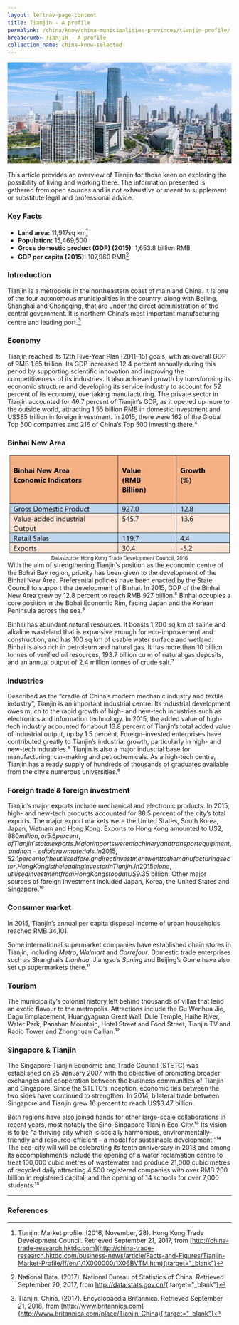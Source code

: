 ```yaml
---
layout: leftnav-page-content
title: Tianjin - A profile
permalink: /china/know/china-municipalities-provinces/tianjin-profile/
breadcrumb: Tianjin - A profile
collection_name: china-know-selected
---
```


<img src="\images\china-selected\tianjin-profile.jpg" alt="tianjin profile banner" style="width:800px;" />

This article provides an overview of Tianjin for those keen on exploring the possibility of living and working there. The information presented is gathered from open sources and is not exhaustive or meant to supplement or substitute legal and professional advice. 

### **Key Facts**

- **Land area:** 11,917sq km[^1]
- **Population:** 15,469,500
- **Gross domestic product (GDP) (2015):** 1,653.8 billion RMB
- **GDP per capita (2015):** 107,960 RMB[^2]



### **Introduction**

Tianjin is a metropolis in the northeastern coast of mainland China. It is one of the four autonomous municipalities in the country, along with Beijing, Shanghai and Chongqing, that are under the direct administration of the central government. It is northern China’s most important manufacturing centre and leading port.[^3]



### **Economy**

Tianjin reached its 12th Five-Year Plan (2011–15) goals, with an overall GDP of RMB 1.65 trillion. Its GDP increased 12.4 percent annually during this period by supporting scientific innovation and improving the competitiveness of its industries. It also achieved growth by transforming its economic structure and developing its service industry to account for 52 percent of its economy, overtaking manufacturing. The private sector in Tianjin accounted for 46.7 percent of Tianjin’s GDP, as it opened up more to the outside world, attracting 1.55 billion RMB in domestic investment and US$85 trillion in foreign investment. In 2015, there were 162 of the Global Top 500 companies and 216 of China’s Top 500 investing there.⁴



### **Binhai New Area**

<div style="width:image width px; font-size:80%; text-align:center;"><img src="\images\china-selected\tianjin-chart-1.jpg" style="width:500px;" />Datasource: Hong Kong Trade Development Council, 2016</div>
With the aim of strengthening Tianjin’s position as the economic centre of the Bohai Bay region, priority has been given to the development of the Binhai New Area. Preferential policies have been enacted by the State Council to support the development of Binhai. In 2015, GDP of the Binhai New Area grew by 12.8 percent to reach RMB 927 billion.⁵ Binhai occupies a core position in the Bohai Economic Rim, facing Japan and the Korean Peninsula across the sea.⁶

Binhai has abundant natural resources. It boasts 1,200 sq km of saline and alkaline wasteland that is expansive enough for eco-improvement and construction, and has 100 sq km of usable water surface and wetland. Binhai is also rich in petroleum and natural gas. It has more than 10 billion tonnes of verified oil resources, 193.7 billion cu m of natural gas deposits, and an annual output of 2.4 million tonnes of crude salt.⁷ 



### **Industries**

Described as the “cradle of China’s modern mechanic industry and textile industry”, Tianjin is an important industrial centre. Its industrial development owes much to the rapid growth of high- and new-tech industries such as electronics and information technology. In 2015, the added value of high-tech industry accounted for about 13.8 percent of Tianjin’s total added value of industrial output, up by 1.5 percent. Foreign-invested enterprises have contributed greatly to Tianjin’s industrial growth, particularly in high- and new-tech industries.⁸ Tianjin is also a major industrial base for manufacturing, car-making and petrochemicals. As a high-tech centre, Tianjin has a ready supply of hundreds of thousands of graduates available from the city’s numerous universities.⁹ 



### **Foreign trade & foreign investment**

Tianjin’s major exports include mechanical and electronic products. In 2015, high- and new-tech products accounted for 38.5 percent of the city’s total exports. The major export markets were the United States, South Korea, Japan, Vietnam and Hong Kong. Exports to Hong Kong amounted to US$2,880 million, or 5.6 percent, of Tianjin’s total exports. Major imports were machinery and transport equipment, and non-edible raw materials. In 2015, 52.1 percent of the utilised foreign direct investment went to the manufacturing sector. Hong Kong is the leading investor in Tianjin. In 2015 alone, utilised investment from Hong Kong stood at US$9.35 billion. Other major sources of foreign investment included Japan, Korea, the United States and Singapore.¹⁰ 



### **Consumer market**

In 2015, Tianjin’s annual per capita disposal income of urban households reached RMB 34,101.

Some international supermarket companies have established chain stores in Tianjin, including *Metro*, *Walmart* and *Carrefour*. Domestic trade enterprises such as Shanghai’s *Lianhua*, Jiangsu’s *Suning* and Beijing’s Gome have also set up supermarkets there.¹¹



### **Tourism**

The municipality’s colonial history left behind thousands of villas that lend an exotic flavour to the metropolis. Attractions include the Gu Wenhua Jie, Dagu Emplacement, Huangyaguan Great Wall, Dule Temple, Haihe River, Water Park, Panshan Mountain, Hotel Street and Food Street, Tianjin TV and Radio Tower and Zhonghuan Cailian.¹² 



### **Singapore & Tianjin**

The Singapore-Tianjin Economic and Trade Council (STETC) was established on 25 January 2007 with the objective of promoting broader exchanges and cooperation between the business communities of Tianjin and Singapore. Since the STETC’s inception, economic ties between the two sides have continued to strengthen. In 2014, bilateral trade between Singapore and Tianjin grew 16 percent to reach US$3.47 billion.

Both regions have also joined hands for other large-scale collaborations in recent years, most notably the Sino-Singapore Tianjin Eco-City.¹³ Its vision is to be “a thriving city which is socially harmonious, environmentally-friendly and resource-efficient – a model for sustainable development.”¹⁴ The eco-city will will be celebrating its tenth anniversary in 2018 and among its accomplishments include the opening of a water reclamation centre to treat 100,000 cubic metres of wastewater and produce 21,000 cubic metres of recycled daily attracting 4,500 registered companies with over RMB 200 billion in registered capital; and the opening of 14 schools for over 7,000 students.¹⁵

---
### **References**
[^1]: Tianjin: Market profile. (2016, November, 28). Hong Kong Trade Development Council. Retrieved September 21, 2017, from [http://china-trade-research.hktdc.com](http://china-trade-research.hktdc.com/business-news/article/Facts-and-Figures/Tianjin-Market-Profile/ff/en/1/1X000000/1X06BVTM.htm){:target="_blank"}

[^2]: National Data. (2017). National Bureau of Statistics of China. Retrieved September 20, 2017, from <http://data.stats.gov.cn/>{:target="_blank"}

[^3]: Tianjin, China. (2017). Encyclopaedia Britannica. Retrieved September 21, 2018, from [http://www.britannica.com](http://www.britannica.com/place/Tianjin-China){:target="_blank"}

[^4]: Tianjin economy continues to grow. (2016, June 13). China Daily. Retrieved September 20, 2017, from [http://www.chinadaily.com.cn](http://www.chinadaily.com.cn/m/tianjin2012/2016-06/13/content_25690996.htm){:target="_blank"}

[^5]: Tianjin: Market profile. (2016, November, 28). Hong Kong Trade Development Council. Retrieved September 21, 2017, from [http://china-trade-research.hktdc.com](http://china-trade-research.hktdc.com/business-news/article/Facts-and-Figures/Tianjin-Market-Profile/ff/en/1/1X000000/1X06BVTM.htm){:target="_blank"}

[^6]: Tianjin Binhai New Area. (2012, March 22). China Daily. Retrieved September 21, 2017, from [http://www.chinadaily.com.cn](http://www.chinadaily.com.cn/m/tianjin2011/2012-03/22/content_15988671.htm){:target="_blank"}

[^7]: Tianjin Binhai New Area. (2012, March 22). China Daily. Retrieved September 21, 2017, from [http://www.chinadaily.com.cn](http://www.chinadaily.com.cn/m/tianjin2011/2012-03/22/content_15988671.htm){:target="_blank"}

[^8]: Tianjin: Market profile. (2016, November, 28). Hong Kong Trade Development Council. Retrieved September 21, 2017, from [http://china-trade-research.hktdc.com](http://china-trade-research.hktdc.com/business-news/article/Facts-and-Figures/Tianjin-Market-Profile/ff/en/1/1X000000/1X06BVTM.htm){:target="_blank"}

[^9]: Tianjin Profile: China’s historic industrial hub. (2015, August 2015). BBC News. Retrieved September 21, 2017, from [http://www.bbc.com](http://www.bbc.com/news/business-33900741){:target="_blank"}

[^10]: Tianjin: Market profile. (2016, November, 28). Hong Kong Trade Development Council. Retrieved September 21, 2017, from [http://china-trade-research.hktdc.com](http://china-trade-research.hktdc.com/business-news/article/Facts-and-Figures/Tianjin-Market-Profile/ff/en/1/1X000000/1X06BVTM.htm){:target="_blank"}

[^11]: Tianjin: Market profile. (2016, November, 28). Hong Kong Trade Development Council. Retrieved September 21, 2017, from [http://china-trade-research.hktdc.com](http://china-trade-research.hktdc.com/business-news/article/Facts-and-Figures/Tianjin-Market-Profile/ff/en/1/1X000000/1X06BVTM.htm){:target="_blank"}

[^12]: Brief introduction (Tianjin travel guide). (2012, October). China Daily. Retrieved September 21, 2017, from [http://www.chinadaily.com.cn](http://www.chinadaily.com.cn/m/tianjin2012/2012-10/15/content_16056898.htm){:target="_blank"}

[^13]: Business councils between Singapore and China. (2017). IE Singapore. Retrieved September 21, 2017, from [https://www.iesingapore.gov.sg](https://www.iesingapore.gov.sg/Venture-Overseas/Browse-By-Market/Asia-Pacific/China/Business-Councils){:target="_blank"}

[^14]: Tan, V. (2017, June 25). Tianjin Eco-City masterplan to be reviewed: DPM Tharman. Channel NewsAsia. Retrieved December 22, 2017, from  [https://www.channelnewsasia.com](https://www.channelnewsasia.com/news/singapore/tianjin-eco-city-masterplan-to-be-reviewed-dpm-tharman-8977318){:target="_blank"}

[^15]: Tianjin Eco-City a role model: Tharman. (2017, June 26). Sino-Singapore Tianjin Eco-City. Retrieved December 22, 2017, from [https://www.tianjinecocity.gov.sg](https://www.tianjinecocity.gov.sg/news-articles/2017/20170626.htm){:target="_blank"}; Eco-City takes shape. (2017, January). Sino-Singapore Tianjin Eco-City. Retrieved December 22, 2017, from [https://www.tianjinecocity.gov.sg](https://www.tianjinecocity.gov.sg/news-articles/2017/201701.htm){:target="_blank"}